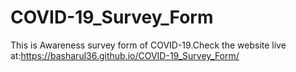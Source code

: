 # COVID-19_Survey_Form
This is Awareness survey form of COVID-19.Check the website live at:https://basharul36.github.io/COVID-19_Survey_Form/

